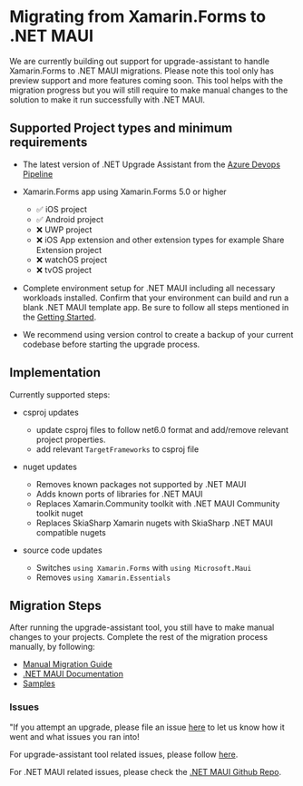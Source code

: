 # Migrating from Xamarin.Forms to .NET MAUI

We are currently building out support for upgrade-assistant to handle Xamarin.Forms to .NET MAUI migrations. Please note this tool only has preview support and more features coming soon. This tool helps with the migration progress but you will still require to make manual changes to the solution to make it run successfully with .NET MAUI.

## Supported Project types and minimum requirements

- The latest version of .NET Upgrade Assistant from the [Azure Devops Pipeline](https://dev.azure.com/dnceng/public/_artifacts/feed/dotnet-tools)
- Xamarin.Forms app using Xamarin.Forms 5.0 or higher
  - ✅ iOS project
  - ✅ Android project
  - ❌ UWP project
  - ❌ iOS App extension and other extension types for example Share Extension project
  - ❌ watchOS project
  - ❌ tvOS project

- Complete environment setup for .NET MAUI including all necessary workloads installed. Confirm that your environment can build and run a blank .NET MAUI template app. Be sure to follow all steps mentioned in the [Getting Started](https://github.com/dotnet/maui/wiki#getting-started).
- We recommend using version control to create a backup of your current codebase before starting the upgrade process.

## Implementation

Currently supported steps:

- csproj updates
    - update csproj files to follow net6.0 format and add/remove relevant project properties.
    - add relevant `TargetFrameworks` to csproj file

- nuget updates
    - Removes known packages not supported by .NET MAUI
    - Adds known ports of libraries for .NET MAUI
    - Replaces Xamarin.Community toolkit with .NET MAUI Community toolkit nuget
    - Replaces SkiaSharp Xamarin nugets with SkiaSharp .NET MAUI compatible nugets

- source code updates
    - Switches `using Xamarin.Forms` with `using Microsoft.Maui`
    - Removes `using Xamarin.Essentials`

## Migration Steps

After running the upgrade-assistant tool, you still have to make manual changes to your projects. Complete the rest of the migration process manually, by following: 

- [Manual Migration Guide](https://github.com/dotnet/maui/wiki/Migrating-from-Xamarin.Forms-(Preview))
- [.NET MAUI Documentation](https://docs.microsoft.com/en-us/dotnet/maui/)
- [Samples](https://github.com/dotnet/maui/wiki/Migrating-from-Xamarin.Forms-(Preview)#samples)

### Issues

"If you attempt an upgrade, please file an issue [here](https://github.com/maddymontaquila/maui-migration-samples/issues/new?assignees=&labels=&template=trial-migration-template.md&title=[MIGRATION]+Your+migration+name+here) to let us know how it went and what issues you ran into!

For upgrade-assistant tool related issues, please follow [here](https://github.com/dotnet/upgrade-assistant#engage-contribute-and-give-feedback).

For .NET MAUI related issues, please check the [.NET MAUI Github Repo](https://github.com/dotnet/maui).
